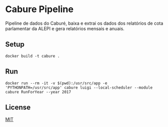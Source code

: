 # Cabure Pipeline

Pipeline de dados do Caburé, baixa e extrai os dados dos relatórios
de cota parlamentar da ALEPI e gera relatórios mensais e anuais.

## Setup

```
docker build -t cabure .
```

## Run

```
docker run --rm -it -v $(pwd):/usr/src/app -e 'PYTHONPATH=/usr/src/app' cabure luigi --local-scheduler --module cabure RunForYear --year 2017
```

## License

[MIT](./LICENSE)